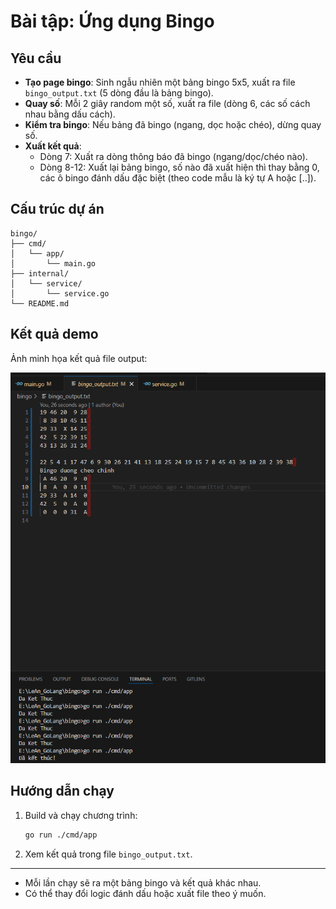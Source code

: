 # Bài tập: Ứng dụng Bingo

## Yêu cầu

- **Tạo page bingo**: Sinh ngẫu nhiên một bảng bingo 5x5, xuất ra file `bingo_output.txt` (5 dòng đầu là bảng bingo).
- **Quay số**: Mỗi 2 giây random một số, xuất ra file (dòng 6, các số cách nhau bằng dấu cách).
- **Kiểm tra bingo**: Nếu bảng đã bingo (ngang, dọc hoặc chéo), dừng quay số.
- **Xuất kết quả**:
  - Dòng 7: Xuất ra dòng thông báo đã bingo (ngang/dọc/chéo nào).
  - Dòng 8-12: Xuất lại bảng bingo, số nào đã xuất hiện thì thay bằng 0, các ô bingo đánh dấu đặc biệt (theo code mẫu là ký tự A hoặc [..]).

## Cấu trúc dự án

```Cau truc du an
bingo/
├── cmd/
│   └── app/
│       └── main.go
├── internal/
│   └── service/
│       └── service.go
└── README.md
```

## Kết quả demo

Ảnh minh họa kết quả file output:

![Kết quả bingo](./demo/ketqua.png)

## Hướng dẫn chạy

1. Build và chạy chương trình:
   ```bash
   go run ./cmd/app
   ```
2. Xem kết quả trong file `bingo_output.txt`.

---

- Mỗi lần chạy sẽ ra một bảng bingo và kết quả khác nhau.
- Có thể thay đổi logic đánh dấu hoặc xuất file theo ý muốn.
